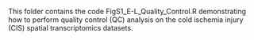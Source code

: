 This folder contains the code FigS1_E-L_Quality_Control.R demonstrating how to perform 
quality control (QC) analysis on the cold ischemia injury (CIS) spatial transcriptomics 
datasets.




